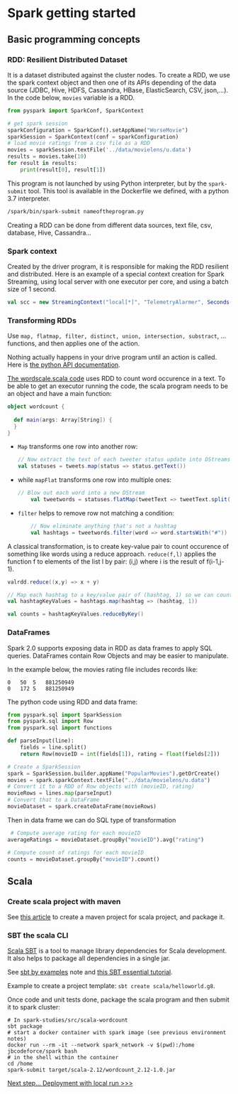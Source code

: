 # Spark getting started

## Basic programming concepts

### RDD: Resilient Distributed Dataset

It is a dataset distributed against the cluster nodes. To create a RDD, we use the spark context object and then one of its APIs depending of the data source (JDBC, Hive, HDFS, Cassandra, HBase, ElasticSearch, CSV, json,...). In the code below, `movies` variable is a RDD.

```python
from pyspark import SparkConf, SparkContext

# get spark session
sparkConfiguration = SparkConf().setAppName("WorseMovie")
sparkSession = SparkContext(conf = sparkConfiguration)
# load movie ratings from a csv file as a RDD
movies = sparkSession.textFile('../data/movielens/u.data')
results = movies.take(10)
for result in results:
    print(result[0], result[1])
```

This program is not launched by using Python interpreter, but by the `spark-submit` tool. This tool is available in the Dockerfile we defined, with a python 3.7 interpreter.

```sh
/spark/bin/spark-submit nameoftheprogram.py
```

Creating a RDD can be done from different data sources, text file, csv, database, Hive, Cassandra...

### Spark context

Created by the driver program, it is responsible for making the RDD resilient and distributed. Here is an example of a special context creation for Spark Streaming, using local server with one executor per core, and using a batch size of 1 second.

```scala
val scc = new StreamingContext("local[*]", "TelemetryAlarmer", Seconds(1))
```

### Transforming RDDs

Use `map, flatmap, filter, distinct, union, intersection, substract`, ... functions, and then applies one of the action.

Nothing actually happens in your drive program until an action is called. Here is [the python API documentation](https://spark.apache.org/docs/latest/api/python/index.html).

[The wordscale.scala code](https://github.com/jbcodeforce/spark-studies/blob/master/src/SparkStreaming/SparkStreamingSamples/src/jbcodeforce/rdd/samples/wordscale.scala) uses RDD to count word occurence in a text.
To be able to get an executor running the code, the scala program needs to be an object and have a main function:

```scala
object wordcount {
  
  def main(args: Array[String]) {
  }
}
```

* `Map` transforms one row into another row:

    ```scala
    // Now extract the text of each tweeter status update into DStreams:
    val statuses = tweets.map(status => status.getText())
    ```

* while `mapFlat` transforms one row into multiple ones:

    ```scala
    // Blow out each word into a new DStream
        val tweetwords = statuses.flatMap(tweetText => tweetText.split(" "))
    ```

* `filter` helps to remove row not matching a condition:

    ```scala
        // Now eliminate anything that's not a hashtag
        val hashtags = tweetwords.filter(word => word.startsWith("#"))
    ```

A classical transformation,  is to create key-value pair to count occurence of something like words using a reduce approach. `reduce(f,l)` applies the function f to elements of the list l by pair: (i,j) where i is the result of f(i-1,j-1).

```scala
valrdd.reduce((x,y) => x + y)
```

```scala
// Map each hashtag to a key/value pair of (hashtag, 1) so we can count them up by adding up the values
val hashtagKeyValues = hashtags.map(hashtag => (hashtag, 1))

val counts = hashtagKeyValues.reduceByKey()
```

### DataFrames

Spark 2.0 supports exposing data in RDD as data frames to apply SQL queries. DataFrames contain Row Objects and may be easier to manipulate.

In the example below, the movies rating file includes records like:

```
0	50	5	881250949
0	172	5	881250949
```

The python code using RDD and data frame:

```python
from pyspark.sql import SparkSession
from pyspark.sql import Row
from pyspark.sql import functions

def parseInput(line):
    fields = line.split()
    return Row(movieID = int(fields[1]), rating = float(fields[2]))

# Create a SparkSession 
spark = SparkSession.builder.appName("PopularMovies").getOrCreate()
movies = spark.sparkContext.textFile("../data/movielens/u.data")
# Convert it to a RDD of Row objects with (movieID, rating)
movieRows = lines.map(parseInput)
# Convert that to a DataFrame
movieDataset = spark.createDataFrame(movieRows)
```

Then in data frame we can do SQL type of transformation

```python
 # Compute average rating for each movieID
averageRatings = movieDataset.groupBy("movieID").avg("rating")

# Compute count of ratings for each movieID
counts = movieDataset.groupBy("movieID").count()
```

## Scala

### Create scala project with maven

See [this article](https://docs.scala-lang.org/tutorials/scala-with-maven.html) to create a maven project for scala project, and package it. 

### SBT the scala CLI

[Scala SBT](http://scala-sbt.org) is a tool to manage library dependencies for Scala development. It also helps to package all dependencies in a single jar.

See [sbt by examples](https://www.scala-sbt.org/1.x/docs/sbt-by-example.html) note and [this SBT essential tutorial](https://www.scalawilliam.com/essential-sbt/).

Example to create a project template: `sbt create scala/helloworld.g8`.

Once code and unit tests done, package the scala program and then submit it to spark cluster:

```shell
# In spark-studies/src/scala-wordcount
sbt package
# start a docker container with spark image (see previous environment notes)
docker run --rm -it --network spark_network -v $(pwd):/home jbcodeforce/spark bash
# in the shell within the container
cd /home
spark-submit target/scala-2.12/wordcount_2.12-1.0.jar
```


[Next step... Deployment with local run >>>](deployment.md)
